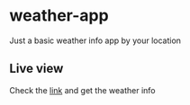 # weather-app
Just a basic weather info app by your location

## Live view
Check the [link](https://am-rokon.github.io/weather-app/) and get the weather info 

